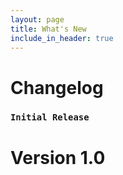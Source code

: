 ```yaml
---
layout: page
title: What's New
include_in_header: true
---
```


# Changelog

### `Initial Release`
# **Version 1.0**


<br>
